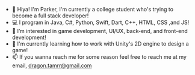- 👋 Hiya! I'm Parker, I'm currently a college student who's trying to become a full stack developer!
- 💻 I program in Java, C#, Python, Swift, Dart, C++, HTML, CSS ,and JS!
- 👀 I’m interested in game development, UI/UX, back-end, and front-end development!
- 🌱 I'm currently learning how to work with Unity's 2D engine to design a game!
- 📫 If you wanna reach me for some reason feel free to reach me at my email, dragon.tamrr@gmail.com

<!---
DragonTamrr/DragonTamrr is a ✨ special ✨ repository because its `README.md` (this file) appears on your GitHub profile.
You can click the Preview link to take a look at your changes.
--->
